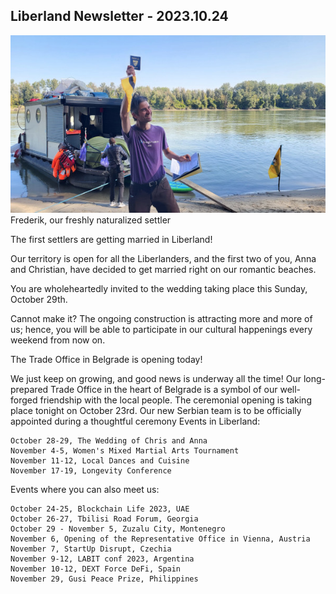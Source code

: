 Liberland Newsletter - 2023.10.24
---------------------------------

![freshly naturalized settler](/images/fb-naturalized-settler-600x500.jpg)
<br>Frederik, our freshly naturalized settler


The first settlers are getting married in Liberland!


Our territory is open for all the Liberlanders, and the first two of you, Anna and Christian, have decided to get married right on our romantic beaches. 

 

You are wholeheartedly invited to the wedding taking place this Sunday, October 29th.

 

Cannot make it? The ongoing construction is attracting more and more of us; hence, you will be able to participate in our cultural happenings every weekend from now on.

 
The Trade Office in Belgrade is opening today!

 

We just keep on growing, and good news is underway all the time! Our long-prepared Trade Office in the heart of Belgrade is a symbol of our well-forged friendship with the local people. The ceremonial opening is taking place tonight on October 23rd. Our new Serbian team is to be officially appointed during a thoughtful ceremony
Events in Liberland:

    October 28-29, The Wedding of Chris and Anna
    November 4-5, Women's Mixed Martial Arts Tournament
    November 11-12, Local Dances and Cuisine
    November 17-19, Longevity Conference

 
Events where you can also meet us:

    October 24-25, Blockchain Life 2023, UAE
    October 26-27, Tbilisi Road Forum, Georgia
    October 29 - November 5, Zuzalu City, Montenegro
    November 6, Opening of the Representative Office in Vienna, Austria
    November 7, StartUp Disrupt, Czechia
    November 9-12, LABIT conf 2023, Argentina
    November 10-12, DEXT Force DeFi, Spain
    November 29, Gusi Peace Prize, Philippines


